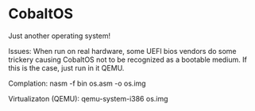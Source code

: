 # CobaltOS
Just another operating system!

Issues:
When run on real hardware, some UEFI bios vendors do some trickery causing CobaltOS not to be recognized as a bootable medium.
If this is the case, just run in it QEMU.

Complation:
nasm -f bin os.asm -o os.img

Virtualizaton (QEMU):
qemu-system-i386 os.img
